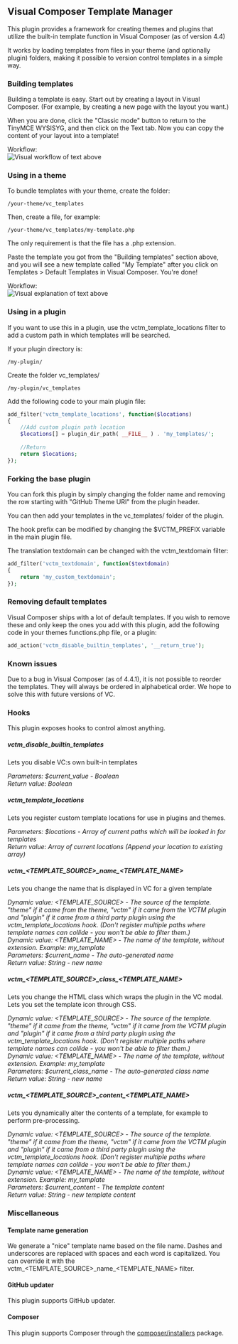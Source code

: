 ## Visual Composer Template Manager

This plugin provides a framework for creating themes and plugins that utilize the built-in template function in Visual Composer (as of version 4.4)

It works by loading templates from files in your theme (and optionally plugin) folders, making it possible to version control templates in a simple way.

### Building templates

Building a template is easy. Start out by creating a layout in Visual Composer. (For example, by creating a new page with the layout you want.)

When you are done, click the "Classic mode" button to return to the TinyMCE WYSISYG, and then click on the Text tab. Now you can copy the content of your layout into a template!

Workflow:  
![Visual workflow of text above](https://dl.dropboxusercontent.com/u/2758854/vc-whatdo.png)

### Using in a theme

To bundle templates with your theme, create the folder:

```
/your-theme/vc_templates
```

Then, create a file, for example:

```
/your-theme/vc_templates/my-template.php
```

The only requirement is that the file has a .php extension.

Paste the template you got from the "Building templates" section above, and you will see a new template called "My Template" after you click on Templates > Default Templates in Visual Composer. You're done!

Workflow:  
![Visual explanation of text above](https://dl.dropboxusercontent.com/u/2758854/vc-insert.png)

### Using in a plugin

If you want to use this in a plugin, use the vctm\_template\_locations filter to add a custom path in which templates will be searched.

If your plugin directory is:

```
/my-plugin/
```

Create the folder vc\_templates/

```
/my-plugin/vc_templates
```

Add the following code to your main plugin file:

```php
add_filter('vctm_template_locations', function($locations)
{
    //Add custom plugin path location
    $locations[] = plugin_dir_path( __FILE__ ) . 'my_templates/';
    
    //Return
    return $locations;
});
```

### Forking the base plugin

You can fork this plugin by simply changing the folder name and removing the row starting with "GitHub Theme URI" from the plugin header. 

You can then add your templates in the vc\_templates/ folder of the plugin.

The hook prefix can be modified by changing the $VCTM\_PREFIX variable in the main plugin file.

The translation textdomain can be changed with the vctm\_textdomain filter:

```php
add_filter('vctm_textdomain', function($textdomain)
{
    return 'my_custom_textdomain';
});
```

### Removing default templates

Visual Composer ships with a lot of default templates. If you wish to remove these and only keep the ones you add with this plugin, add the following code in your themes functions.php file, or a plugin:

```php
add_action('vctm_disable_builtin_templates', '__return_true');
```

### Known issues

Due to a bug in Visual Composer (as of 4.4.1), it is not possible to reorder the templates. They will always be ordered in alphabetical order. We hope
to solve this with future versions of VC.

### Hooks

This plugin exposes hooks to control almost anything.

##### vctm\_disable\_builtin\_templates

Lets you disable VC:s own built-in templates

*Parameters: $current\_value - Boolean*  
*Return value: Boolean*

##### vctm\_template\_locations

Lets you register custom template locations for use in plugins and themes.

*Parameters: $locations - Array of current paths which will be looked in for templates*  
*Return value: Array of current locations (Append your location to existing array)*

##### vctm\_\<TEMPLATE\_SOURCE\>\_name\_\<TEMPLATE_NAME\>

Lets you change the name that is displayed in VC for a given template

*Dynamic value: <TEMPLATE\_SOURCE> - The source of the template. "theme" if it came from the theme, "vctm" if it came from the VCTM plugin and "plugin" if it came from a third party plugin using the vctm\_template\_locations hook. (Don't register multiple paths where template names can collide - you won't be able to filter them.)*  
*Dynamic value: <TEMPLATE\_NAME> - The name of the template, without extension. Example: my\_template*  
*Parameters: $current\_name - The auto-generated name*   
*Return value: String - new name*

##### vctm\_\<TEMPLATE\_SOURCE\>\_class\_\<TEMPLATE_NAME\>

Lets you change the HTML class which wraps the plugin in the VC modal. Lets you set the template icon through CSS.

*Dynamic value: <TEMPLATE\_SOURCE> - The source of the template. "theme" if it came from the theme, "vctm" if it came from the VCTM plugin and "plugin" if it came from a third party plugin using the vctm\_template\_locations hook. (Don't register multiple paths where template names can collide - you won't be able to filter them.)*  
*Dynamic value: <TEMPLATE\_NAME> - The name of the template, without extension. Example: my\_template*  
*Parameters: $current\_class\_name - The auto-generated class name*   
*Return value: String - new name*

##### vctm\_\<TEMPLATE\_SOURCE\>\_content\_\<TEMPLATE_NAME\>

Lets you dynamically alter the contents of a template, for example to perform pre-processing.

*Dynamic value: <TEMPLATE\_SOURCE> - The source of the template. "theme" if it came from the theme, "vctm" if it came from the VCTM plugin and "plugin" if it came from a third party plugin using the vctm\_template\_locations hook. (Don't register multiple paths where template names can collide - you won't be able to filter them.)*  
*Dynamic value: <TEMPLATE\_NAME> - The name of the template, without extension. Example: my\_template*  
*Parameters: $current\_content - The template content*   
*Return value: String - new template content*

### Miscellaneous

#### Template name generation

We generate a "nice" template name based on the file name. Dashes and underscores are replaced with spaces and each word is capitalized. You can override it with 
the vctm\_\<TEMPLATE\_SOURCE\>\_name\_\<TEMPLATE\_NAME\> filter.

#### GitHub updater

This plugin supports GitHub updater.

#### Composer

This plugin supports Composer through the [composer/installers](https://packagist.org/packages/composer/installers) package.

